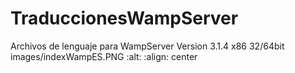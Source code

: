 # TraduccionesWampServer
Archivos de lenguaje para WampServer Version 3.1.4  x86 32/64bit
images/indexWampES.PNG
  :alt:
  :align: center
